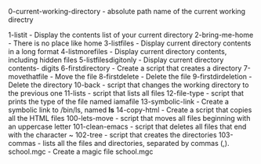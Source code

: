 0-current-working-directory - absolute path name of the current working directry

1-listit - Display the contents list of your current directory
2-bring-me-home - There is no place like home
3-listfiles - Display current directory contents in a long format
4-listmorefiles - Display current directory contents, including hidden files
5-listfilesdigitonly - Display current directory contents- digits
6-firstdirectory - Create a script that creates a directory 
7-movethatfile - Move the file
8-firstdelete - Delete the file
9-firstdirdeletion - Delete the directory
10-back - script that changes the working directory to the previous one
11-lists - script that lists all files
12-file-type - script that prints the type of the file named iamafile
13-symbolic-link - Create a symbolic link to /bin/ls, named __ls__
14-copy-html - Create a script that copies all the HTML files
100-lets-move - script that moves all files beginning with an uppercase letter
101-clean-emacs - script that deletes all files that end with the character ~
102-tree - script that creates the directories
103-commas - lists all the files and directories, separated by commas (,).
school.mgc - Create a magic file school.mgc 
